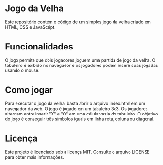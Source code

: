 <h1>Jogo da Velha</h1>

Este repositório contém o código de um simples jogo da velha criado em HTML, CSS e JavaScript.

<h1>Funcionalidades</h1>

O jogo permite que dois jogadores joguem uma partida de jogo da velha. O tabuleiro é exibido no navegador e os jogadores podem inserir suas jogadas usando o mouse.
    
<h1>Como jogar</h1>

Para executar o jogo da velha, basta abrir o arquivo index.html em um navegador da web.
O jogo é jogado em um tabuleiro 3x3. Os jogadores alternam entre inserir "X" e "O" em uma célula vazia do tabuleiro. O objetivo do jogo é conseguir três símbolos iguais em linha reta, coluna ou diagonal.

<h1>Licença</h1>

Este projeto é licenciado sob a licença MIT. Consulte o arquivo LICENSE para obter mais informações.
